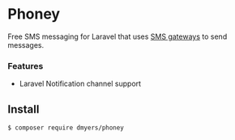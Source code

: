 # Phoney

Free SMS messaging for Laravel that uses [SMS gateways](https://en.wikipedia.org/wiki/SMS_gateway) to send messages.

### Features

* Laravel Notification channel support

## Install

```
$ composer require dmyers/phoney
```
